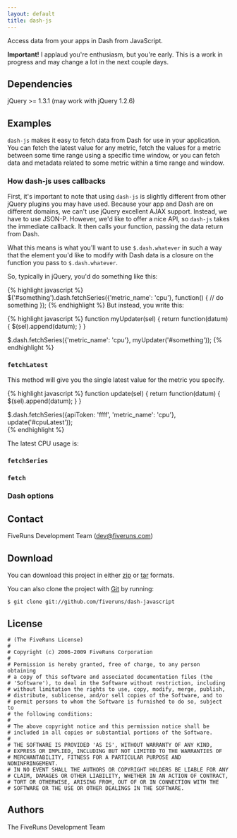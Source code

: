 ```yaml
---
layout: default
title: dash-js
---
```

      
<div class="description">
  Access data from your apps in Dash from JavaScript.
</div>

**Important!** I applaud you're enthusiasm, but you're early. This is a work in progress and may change a lot in the next couple days.

## Dependencies

jQuery &gt;= 1.3.1 (may work with jQuery 1.2.6)

## Examples

`dash-js` makes it easy to fetch data from Dash for use in your application. You can fetch the latest value for any metric, fetch the values for a metric between some time range using a specific time window, or you can fetch data and metadata related to some metric within a time range and window.

### How dash-js uses callbacks

First, it's important to note that using `dash-js` is slightly different from other jQuery plugins you may have used. Because your app and Dash are on different domains, we can't use jQuery excellent AJAX support. Instead, we have to use JSON-P. However, we'd like to offer a nice API, so `dash-js` takes the immediate callback. It then calls your function, passing the data return from Dash.

What this means is what you'll want to use `$.dash.whatever` in such a way that the element you'd like to modify with Dash data is a closure on the function you pass to `$.dash.whatever`.

So, typically in jQuery, you'd do something like this:

{% highlight javascript %}
$('#something').dash.fetchSeries({'metric_name': 'cpu'}, function() { // do something });
{% endhighlight %}
But instead, you write this:
  
{% highlight javascript %}
function myUpdater(sel) {
  return function(datum) {
    $(sel).append(datum);
  }
}

$.dash.fetchSeries({'metric_name': 'cpu'}, myUpdater('#something'));
{% endhighlight %}

### `fetchLatest`

This method will give you the single latest value for the metric you specify.

{% highlight javascript %}
function update(sel) {
  return function(datum) {
    $(sel).append(datum);
  }
}

$.dash.fetchSeries({apiToken: 'ffff', 'metric_name': 'cpu'}, update('#cpuLatest'));  
{% endhighlight %}

<div class="demo">
  The latest CPU usage is: <span id="cpuLatest"></span>
</div>
<script type="text/javascript" charset="utf-8">

function update(sel) {
  return function(datum) {
    $(sel).after("[" + datum + "]");
  };
}

$.dash.fetch({apiToken: 'ffff', 'metric_name': 'cpu'}, update('#cpuLatest'));  

</script>

### `fetchSeries`

### `fetch`

### Dash options

## Contact

FiveRuns Development Team (dev@fiveruns.com)

## Download

You can download this project in either <a href="http://github.com/fiveruns/dash-javascript/zipball/master">zip</a> or <a href="http://github.com/fiveruns/dash-javascript/tarball/master">tar</a> formats.

You can also clone the project with <a href="http://git-scm.com">Git</a> by running:

    $ git clone git://github.com/fiveruns/dash-javascript

## License

    # (The FiveRuns License)
    #
    # Copyright (c) 2006-2009 FiveRuns Corporation
    #
    # Permission is hereby granted, free of charge, to any person obtaining
    # a copy of this software and associated documentation files (the
    # 'Software'), to deal in the Software without restriction, including
    # without limitation the rights to use, copy, modify, merge, publish,
    # distribute, sublicense, and/or sell copies of the Software, and to
    # permit persons to whom the Software is furnished to do so, subject to
    # the following conditions:
    #
    # The above copyright notice and this permission notice shall be
    # included in all copies or substantial portions of the Software.
    #
    # THE SOFTWARE IS PROVIDED 'AS IS', WITHOUT WARRANTY OF ANY KIND,
    # EXPRESS OR IMPLIED, INCLUDING BUT NOT LIMITED TO THE WARRANTIES OF
    # MERCHANTABILITY, FITNESS FOR A PARTICULAR PURPOSE AND NONINFRINGEMENT.
    # IN NO EVENT SHALL THE AUTHORS OR COPYRIGHT HOLDERS BE LIABLE FOR ANY
    # CLAIM, DAMAGES OR OTHER LIABILITY, WHETHER IN AN ACTION OF CONTRACT,
    # TORT OR OTHERWISE, ARISING FROM, OUT OF OR IN CONNECTION WITH THE
    # SOFTWARE OR THE USE OR OTHER DEALINGS IN THE SOFTWARE.

## Authors

The FiveRuns Development Team
